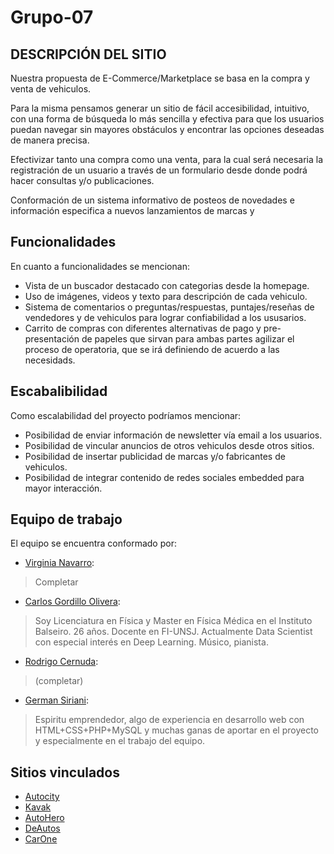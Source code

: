 # Grupo-07

## DESCRIPCIÓN DEL SITIO
Nuestra propuesta de E-Commerce/Marketplace se basa en la compra y venta de vehiculos.

Para la misma pensamos generar un sitio de fácil accesibilidad, intuitivo, con una forma de búsqueda lo más sencilla y efectiva para que los usuarios puedan navegar sin mayores obstáculos y encontrar las opciones deseadas de manera precisa.

Efectivizar tanto una compra como una venta, para la cual será necesaria la registración de un usuario a través de un formulario desde donde podrá hacer consultas y/o publicaciones.

Conformación de un sistema informativo de posteos de novedades e información especifica a nuevos lanzamientos de marcas y

## Funcionalidades
En cuanto a funcionalidades se mencionan:

- Vista de un buscador destacado con categorias desde la homepage.
- Uso de imágenes, videos y texto para descripción de cada vehiculo.
- Sistema de comentarios o preguntas/respuestas, puntajes/reseñas de vendedores y de vehiculos para lograr confiabilidad a los ususarios.
- Carrito de compras con diferentes alternativas de pago y pre-presentación de papeles que sirvan para ambas partes agilizar el proceso de operatoria, que se irá definiendo de acuerdo a las necesidads.

## Escabalibilidad
Como escalabilidad del proyecto podríamos mencionar:

- Posibilidad de enviar información de newsletter vía email a los usuarios.
- Posibilidad de vincular anuncios de otros vehiculos desde otros sitios.
- Posibilidad de insertar publicidad de marcas y/o fabricantes de vehiculos.
- Posibilidad de integrar contenido de redes sociales embedded para mayor interacción.

## Equipo de trabajo
El equipo se encuentra conformado por:

- [Virginia Navarro](https://github.com/VirNavarro):
> Completar

- [Carlos Gordillo Olivera](https://github.com/carlosng95): 
> Soy Licenciatura en Física y Master en Física Médica en el
> Instituto Balseiro. 26 años. Docente en FI-UNSJ. Actualmente Data
> Scientist con especial interés en Deep Learning. Músico, pianista.

- [Rodrigo Cernuda](https://github.com/RodriCer): 
>(completar)

- [German Siriani](https://github.com/germansiriani):
> Espiritu emprendedor, algo de experiencia en desarrollo web con HTML+CSS+PHP+MySQL y muchas ganas de aportar en el proyecto y especialmente en el trabajo del equipo.

## Sitios vinculados
- [Autocity](https://www.autocity.com/)
- [Kavak](https://www.kavak.com/compra-de-autos)
- [AutoHero](https://www.autohero.com/es/search/)
- [DeAutos](http://www.deautos.com/)
- [CarOne](https://www.carone.com.ar/)


